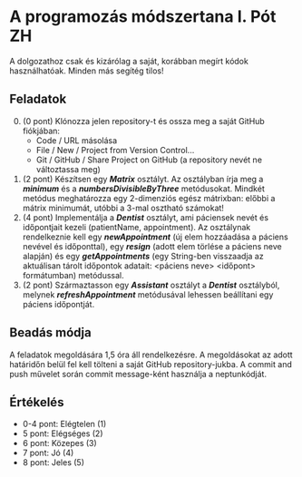 # A programozás módszertana I. Pót ZH

A dolgozathoz csak és kizárólag a saját, korábban megírt kódok használhatóak. Minden más segítég tilos!

## Feladatok

0. (0 pont) Klónozza jelen repository-t és ossza meg a saját GitHub fiókjában:
    - Code / URL másolása
    - File / New / Project from Version Control...
    - Git / GitHub / Share Project on GitHub (a repository nevét ne változtassa meg)
1. (2 pont) Készítsen egy ***Matrix*** osztályt. Az osztályban írja meg a ***minimum*** és a
   ***numbersDivisibleByThree*** metódusokat. Mindkét metódus meghatározza egy 2-dimenziós egész mátrixban: előbbi a
   mátrix minimumát, utóbbi a 3-mal osztható számokat!
2. (4 pont) Implementálja a ***Dentist*** osztályt, ami páciensek nevét és időpontjait kezeli (patientName, appointment).
   Az osztálynak rendelkeznie kell egy ***newAppointment*** (új elem hozzáadása a páciens nevével és időponttal),
   egy ***resign*** (adott elem törlése a páciens neve alapján) és egy ***getAppointments*** (egy String-ben visszaadja
   az aktuálisan tárolt időpontok adatait: <páciens neve> <időpont> formátumban) metódussal.
3. (2 pont) Származtasson egy ***Assistant*** osztályt a ***Dentist*** osztályból, melynek ***refreshAppointment***
   metódusával lehessen beállítani egy páciens időpontját.

## Beadás módja

A feladatok megoldására 1,5 óra áll rendelkezésre. A megoldásokat az adott határidőn belül fel kell tölteni
a saját GitHub repository-jukba. A commit and push művelet során commit message-ként használja a neptunkódját.

## Értékelés

* 0-4 pont: Elégtelen (1)
* 5 pont: Elégséges (2)
* 6 pont: Közepes (3)
* 7 pont: Jó (4)
* 8 pont: Jeles (5)